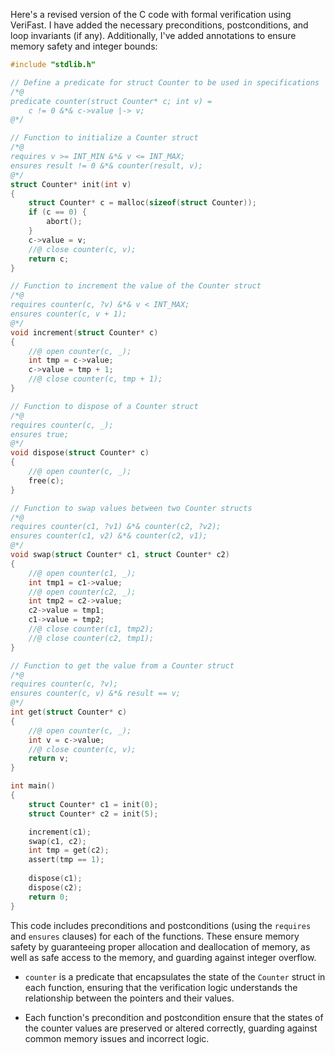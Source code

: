 Here's a revised version of the C code with formal verification using VeriFast. I have added the necessary preconditions, postconditions, and loop invariants (if any). Additionally, I've added annotations to ensure memory safety and integer bounds:

```c
#include "stdlib.h"

// Define a predicate for struct Counter to be used in specifications
/*@
predicate counter(struct Counter* c; int v) =
    c != 0 &*& c->value |-> v;
@*/

// Function to initialize a Counter struct
/*@
requires v >= INT_MIN &*& v <= INT_MAX;
ensures result != 0 &*& counter(result, v);
@*/
struct Counter* init(int v)
{
    struct Counter* c = malloc(sizeof(struct Counter));
    if (c == 0) {
        abort();
    }
    c->value = v;
    //@ close counter(c, v);
    return c;
}

// Function to increment the value of the Counter struct
/*@
requires counter(c, ?v) &*& v < INT_MAX;
ensures counter(c, v + 1);
@*/
void increment(struct Counter* c)
{
    //@ open counter(c, _);
    int tmp = c->value;
    c->value = tmp + 1;
    //@ close counter(c, tmp + 1);
}

// Function to dispose of a Counter struct
/*@
requires counter(c, _);
ensures true;
@*/
void dispose(struct Counter* c)
{
    //@ open counter(c, _);
    free(c);
}

// Function to swap values between two Counter structs
/*@
requires counter(c1, ?v1) &*& counter(c2, ?v2);
ensures counter(c1, v2) &*& counter(c2, v1);
@*/
void swap(struct Counter* c1, struct Counter* c2)
{
    //@ open counter(c1, _);
    int tmp1 = c1->value;
    //@ open counter(c2, _);
    int tmp2 = c2->value;
    c2->value = tmp1;
    c1->value = tmp2;
    //@ close counter(c1, tmp2);
    //@ close counter(c2, tmp1);
}

// Function to get the value from a Counter struct
/*@
requires counter(c, ?v);
ensures counter(c, v) &*& result == v;
@*/
int get(struct Counter* c)
{
    //@ open counter(c, _);
    int v = c->value;
    //@ close counter(c, v);
    return v;
}

int main()
{
    struct Counter* c1 = init(0);
    struct Counter* c2 = init(5);

    increment(c1);
    swap(c1, c2);
    int tmp = get(c2);
    assert(tmp == 1);
  
    dispose(c1);
    dispose(c2);
    return 0;
}
```

This code includes preconditions and postconditions (using the `requires` and `ensures` clauses) for each of the functions. These ensure memory safety by guaranteeing proper allocation and deallocation of memory, as well as safe access to the memory, and guarding against integer overflow.

* `counter` is a predicate that encapsulates the state of the `Counter` struct in each function, ensuring that the verification logic understands the relationship between the pointers and their values.

* Each function's precondition and postcondition ensure that the states of the counter values are preserved or altered correctly, guarding against common memory issues and incorrect logic.
